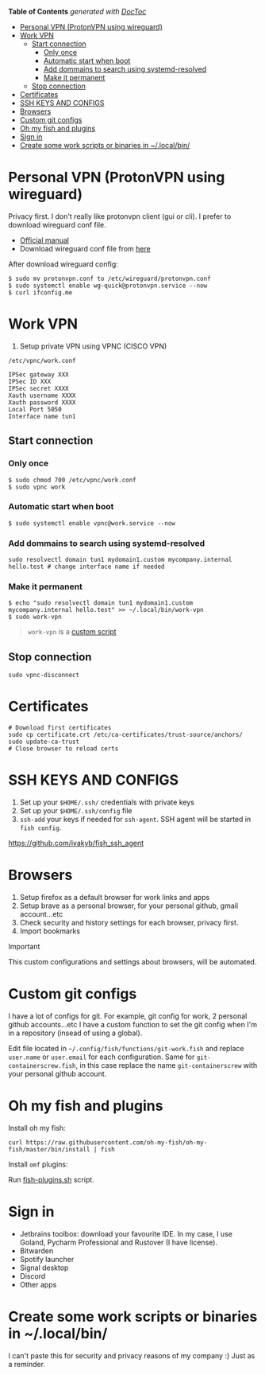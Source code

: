 <!-- START doctoc generated TOC please keep comment here to allow auto update -->
<!-- DON'T EDIT THIS SECTION, INSTEAD RE-RUN doctoc TO UPDATE -->
**Table of Contents**  *generated with [DocToc](https://github.com/thlorenz/doctoc)*

- [Personal VPN (ProtonVPN using wireguard)](#personal-vpn-protonvpn-using-wireguard)
- [Work VPN](#work-vpn)
  - [Start connection](#start-connection)
    - [Only once](#only-once)
    - [Automatic start when boot](#automatic-start-when-boot)
    - [Add dommains to search using systemd-resolved](#add-dommains-to-search-using-systemd-resolved)
    - [Make it permanent](#make-it-permanent)
  - [Stop connection](#stop-connection)
- [Certificates](#certificates)
- [SSH KEYS AND CONFIGS](#ssh-keys-and-configs)
- [Browsers](#browsers)
- [Custom git configs](#custom-git-configs)
- [Oh my fish and plugins](#oh-my-fish-and-plugins)
- [Sign in](#sign-in)
- [Create some work scripts or binaries in ~/.local/bin/](#create-some-work-scripts-or-binaries-in-localbin)

<!-- END doctoc generated TOC please keep comment here to allow auto update -->


# Personal VPN (ProtonVPN using wireguard)

Privacy first. I don't really like protonvpn client (gui or cli). I prefer to download wireguard conf file.

* [Official manual](https://protonvpn.com/support/wireguard-manual-linux/)
* Download wireguard conf file from [here](https://account.protonvpn.com/downloads)

After download wireguard config:

```shell
$ sudo mv protonvpn.conf to /etc/wireguard/protonvpn.conf
$ sudo systemctl enable wg-quick@protonvpn.service --now
$ curl ifconfig.me
```

# Work VPN

1. Setup private VPN using VPNC (CISCO VPN)

`/etc/vpnc/work.conf`

```
IPSec gateway XXX
IPSec ID XXX
IPSec secret XXXX
Xauth username XXXX
Xauth password XXXX
Local Port 5050
Interface name tun1
```

## Start connection

### Only once

```shell
$ sudo chmod 700 /etc/vpnc/work.conf
$ sudo vpnc work
```

### Automatic start when boot

```shell
$ sudo systemctl enable vpnc@work.service --now
```

### Add dommains to search using systemd-resolved

```shell
sudo resolvectl domain tun1 mydomain1.custom mycompany.internal hello.test # change interface name if needed
```

### Make it permanent

```shell
$ echo "sudo resolvectl domain tun1 mydomain1.custom mycompany.internal hello.test" >> ~/.local/bin/work-vpn
$ sudo work-vpn
```

> `work-vpn` is a [custom script](../bin/work-vpn)

## Stop connection

```shell
sudo vpnc-disconnect
```

# Certificates

```shell
# Download first certificates
sudo cp certificate.crt /etc/ca-certificates/trust-source/anchors/
sudo update-ca-trust
# Close browser to reload certs
```

# SSH KEYS AND CONFIGS

1. Set up your `$HOME/.ssh/` credentials with private keys
2. Set up your `$HOME/.ssh/config` file
3. `ssh-add` your keys if needed for `ssh-agent`. SSH agent will be started in `fish config`.

https://github.com/ivakyb/fish_ssh_agent

# Browsers

1. Setup firefox as a default browser for work links and apps
2. Setup brave as a personal browser, for your personal github, gmail account...etc
3. Check security and history settings for each browser, privacy first.
4. Import bookmarks

> [!IMPORTANT]
> This custom configurations and settings about browsers, will be automated.

# Custom git configs

I have a lot of configs for git. For example, git config for work, 2 personal github accounts...etc I have a custom function to set the git config when I'm in a repository (insead of using a global).

Edit file located in `~/.config/fish/functions/git-work.fish` and replace `user.name` or `user.email` for each configuration. Same for `git-containerscrew.fish`, in this case replace the name `git-containerscrew` with your personal github account.

# Oh my fish and plugins

Install oh my fish:

```shell
curl https://raw.githubusercontent.com/oh-my-fish/oh-my-fish/master/bin/install | fish
```

Install `omf` plugins:

Run [fish-plugins.sh](./scripts/fish-plugins.sh) script.

# Sign in

* Jetbrains toolbox: download your favourite IDE. In my case, I use Goland, Pycharm Professional and Rustover (I have license).
* Bitwarden
* Spotify launcher
* Signal desktop
* Discord
* Other apps

# Create some work scripts or binaries in ~/.local/bin/

I can't paste this for security and privacy reasons of my company :) Just as a reminder.
